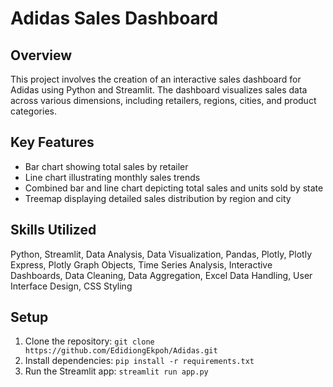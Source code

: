# Adidas Sales Dashboard

## Overview
This project involves the creation of an interactive sales dashboard for Adidas using Python and Streamlit. The dashboard visualizes sales data across various dimensions, including retailers, regions, cities, and product categories.

## Key Features
- Bar chart showing total sales by retailer
- Line chart illustrating monthly sales trends
- Combined bar and line chart depicting total sales and units sold by state
- Treemap displaying detailed sales distribution by region and city

## Skills Utilized
Python, Streamlit, Data Analysis, Data Visualization, Pandas, Plotly, Plotly Express, Plotly Graph Objects, Time Series Analysis, Interactive Dashboards, Data Cleaning, Data Aggregation, Excel Data Handling, User Interface Design, CSS Styling

## Setup
1. Clone the repository: `git clone https://github.com/EdidiongEkpoh/Adidas.git`
2. Install dependencies: `pip install -r requirements.txt`
3. Run the Streamlit app: `streamlit run app.py`
